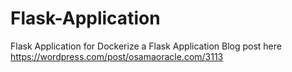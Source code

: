 # Flask-Application
 Flask Application for Dockerize a Flask Application Blog post here  https://wordpress.com/post/osamaoracle.com/3113
